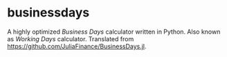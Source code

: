 # businessdays
A highly optimized *Business Days* calculator written in Python. Also known as *Working Days* calculator. Translated from https://github.com/JuliaFinance/BusinessDays.jl.
